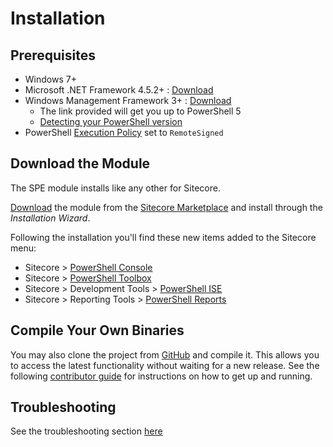 # Installation

## Prerequisites

* Windows 7+
* Microsoft .NET Framework 4.5.2+ : [Download](https://www.microsoft.com/en-us/download/details.aspx?id=30653)  
* Windows Management Framework 3+ : [Download](https://www.microsoft.com/en-us/download/details.aspx?id=54616)
  * The link provided will get you up to PowerShell 5
  * [Detecting your PowerShell version](https://stackoverflow.com/questions/1825585/determine-installed-powershell-version)
* PowerShell [Execution Policy](https://technet.microsoft.com/en-us/library/ee176961.aspx) set to `RemoteSigned`

## Download the Module

The SPE module installs like any other for Sitecore.

[Download](https://marketplace.sitecore.net/Modules/Sitecore_PowerShell_console.aspx) the module from the [Sitecore Marketplace](https://marketplace.sitecore.net/) and install through the _Installation Wizard_.

Following the installation you'll find these new items added to the Sitecore menu:

* Sitecore &gt; [PowerShell Console](../interfaces/console.md)
* Sitecore &gt; [PowerShell Toolbox](../modules/integration-points/toolbox.md)
* Sitecore &gt; Development Tools &gt; [PowerShell ISE](../interfaces/scripting.md)
* Sitecore &gt; Reporting Tools &gt; [PowerShell Reports](../modules/integration-points/reports/)

## Compile Your Own Binaries

You may also clone the project from [GitHub](https://git.io/spe) and compile it. This allows you to access the latest functionality without waiting for a new release. See the following [contributor guide](contributor-guide.md) for instructions on how to get up and running.

## Troubleshooting

See the troubleshooting section [here](../troubleshooting.md)
